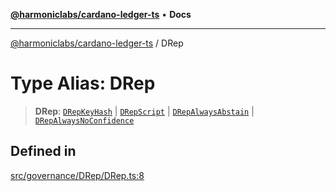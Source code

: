 [**@harmoniclabs/cardano-ledger-ts**](../README.md) • **Docs**

***

[@harmoniclabs/cardano-ledger-ts](../globals.md) / DRep

# Type Alias: DRep

> **DRep**: [`DRepKeyHash`](../classes/DRepKeyHash.md) \| [`DRepScript`](../classes/DRepScript.md) \| [`DRepAlwaysAbstain`](../classes/DRepAlwaysAbstain.md) \| [`DRepAlwaysNoConfidence`](../classes/DRepAlwaysNoConfidence.md)

## Defined in

[src/governance/DRep/DRep.ts:8](https://github.com/HarmonicLabs/cardano-ledger-ts/blob/94dd590ffe94133126b0d8d49920fc7b002e1975/src/governance/DRep/DRep.ts#L8)
